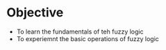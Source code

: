 # Objective

- To learn the fundamentals of teh fuzzy logic
- To experiemnt the basic operations of fuzzy logic
